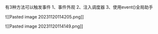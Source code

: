 有3种方法可以触发事件
1、事件外观
2、注入调度器
3、使用event()全局助手

![[Pasted image 20231120114205.png]]

![[Pasted image 20231120114149.png]]

